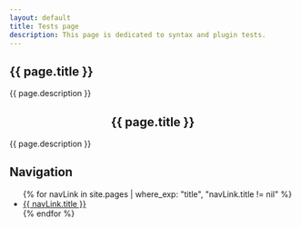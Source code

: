 ```yaml
---
layout: default
title: Tests page
description: This page is dedicated to syntax and plugin tests.
---
```


<!-- Markdown section using YAML title -->
## {{ page.title }}

{{ page.description }}

<!-- HTML section using YAML title for THC -->
<div style="text-align:center"><h2>{{ page.title }}</h2></div>
<p>{{ page.description }}</p>

## Navigation

<!-- Navigation tests -->
<nav>
    <ul>
        {% for navLink in site.pages | where_exp: "title", "navLink.title != nil" %}
            <li>
                <a href="{{ navLink.url }}">{{ navLink.title }}</a>
            </li>
        {% endfor %}
    </ul>
</nav>

